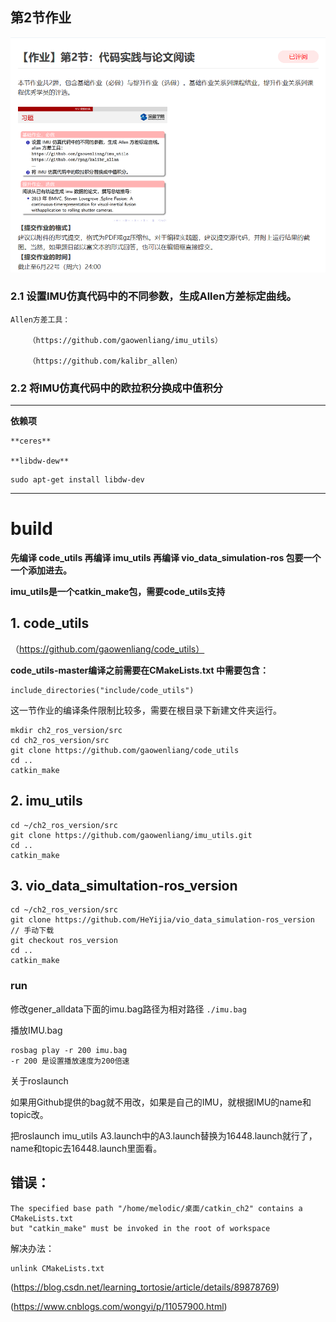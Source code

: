 ## 第2节作业

![](2-4.png)

### 2.1 设置IMU仿真代码中的不同参数，生成Allen方差标定曲线。

	Allen方差工具：

		（https://github.com/gaowenliang/imu_utils）

		（https://github.com/kalibr_allen）

### 2.2 将IMU仿真代码中的欧拉积分换成中值积分

---
**依赖项**

	**ceres**

	**libdw-dew**
```
sudo apt-get install libdw-dev
```


---
# build

**先编译 code_utils 再编译 imu_utils 再编译 vio_data_simulation-ros 包要一个一个添加进去。**

**imu_utils是一个catkin_make包，需要code_utils支持**

## 1. code_utils

（https://github.com/gaowenliang/code_utils）



**code_utils-master编译之前需要在CMakeLists.txt 中需要包含：**

```
include_directories("include/code_utils")

```

这一节作业的编译条件限制比较多，需要在根目录下新建文件夹运行。

```
mkdir ch2_ros_version/src
cd ch2_ros_version/src
git clone https://github.com/gaowenliang/code_utils
cd ..
catkin_make
```

## 2. imu_utils
```
cd ~/ch2_ros_version/src
git clone https://github.com/gaowenliang/imu_utils.git
cd ..
catkin_make
```

## 3. vio_data_simultation-ros_version
```
cd ~/ch2_ros_version/src
git clone https://github.com/HeYijia/vio_data_simulation-ros_version // 手动下载
git checkout ros_version
cd ..
catkin_make
```


### run

修改gener_alldata下面的imu.bag路径为相对路径
`./imu.bag`

播放IMU.bag

```
rosbag play -r 200 imu.bag
-r 200 是设置播放速度为200倍速
```

关于roslaunch

如果用Github提供的bag就不用改，如果是自己的IMU，就根据IMU的name和topic改。

把roslaunch imu_utils A3.launch中的A3.launch替换为16448.launch就行了，name和topic去16448.launch里面看。



## 错误：
```
The specified base path "/home/melodic/桌面/catkin_ch2" contains a CMakeLists.txt
but "catkin_make" must be invoked in the root of workspace
```

解决办法：
```
unlink CMakeLists.txt
```


(https://blog.csdn.net/learning_tortosie/article/details/89878769)

(https://www.cnblogs.com/wongyi/p/11057900.html)
